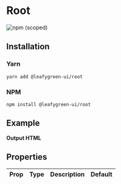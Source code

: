 
# Root

![npm (scoped)](https://img.shields.io/npm/v/@leafygreen-ui/root.svg)

## Installation

### Yarn

```shell
yarn add @leafygreen-ui/root
```

### NPM

```shell
npm install @leafygreen-ui/root
```

## Example

**Output HTML**

## Properties

| Prop | Type | Description | Default |
| ---- | ---- | ----------- | ------- |

